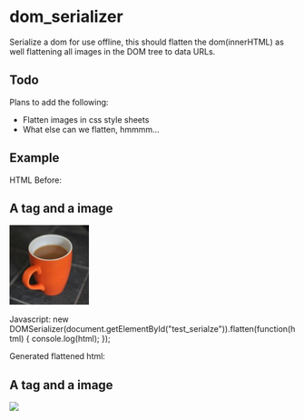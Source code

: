 # dom_serializer
Serialize a dom for use offline, this should flatten the dom(innerHTML) as well flattening all images in the DOM tree to data URLs.


## Todo
Plans to add the following:

 * Flatten images in css style sheets
 * What else can we flatten, hmmmm...


## Example
HTML Before:
  <div id="test_serialze">
    <h2>A tag and a image</h2>
    <img src="images/om.jpeg">
  </div>
    
Javascript:
  new DOMSerializer(document.getElementById("test_serialze")).flatten(function(html) {
    console.log(html);
  });


Generated flattened html:
  <h2>A tag and a image</h2>
  <img src="data:image/png;base64,iVBORw0........uQmCC">
